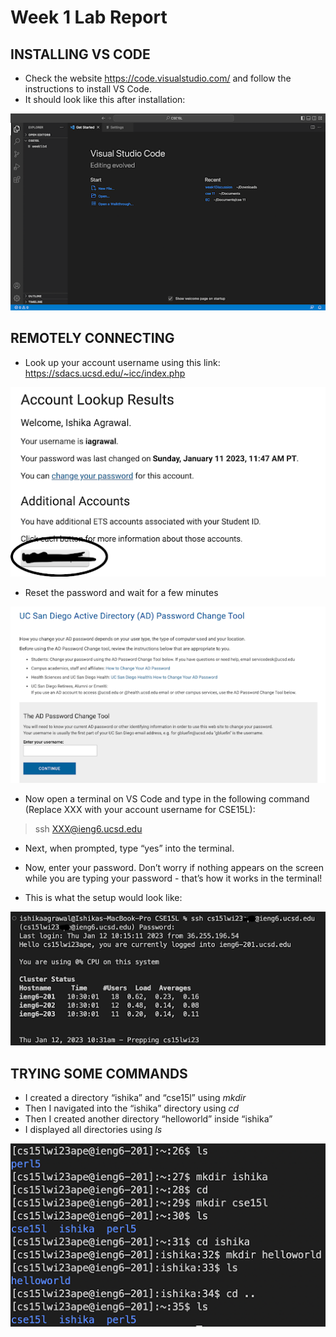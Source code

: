 # Week 1 Lab Report
## INSTALLING VS CODE
* Check the website https://code.visualstudio.com/ and follow the instructions to install VS Code.
* It should look like this after installation:

![Image](vs_code.png)

## REMOTELY CONNECTING
* Look up your account username using this link: https://sdacs.ucsd.edu/~icc/index.php

![Image](acc_lookup.png)

* Reset the password and wait for a few minutes

![Image](password.png)

* Now open a terminal on VS Code and type in the following command (Replace XXX with your account username for CSE15L):
> ssh XXX@ieng6.ucsd.edu

* Next, when prompted, type “yes” into the terminal.
* Now, enter your password. Don’t worry if nothing appears on the screen while you are typing your password - that’s how it works in the terminal!

* This is what the setup would look like:

![Image](login.png)

## TRYING SOME COMMANDS
* I created a directory “ishika” and “cse15l” using _mkdir_
* Then I navigated into the “ishika” directory using _cd_
* Then I created another directory “helloworld” inside “ishika”
* I displayed all directories using _ls_

![Image](commands.png)

